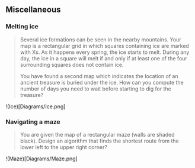 ## Miscellaneous

### Melting ice

> Several ice formations can be seen in the nearby mountains. Your map is a rectangular grid in which squares containing ice are marked with Xs. As it happens every spring, the ice starts to melt. During any day, the ice in a square will melt if and only if at least one of the four surrounding squares does not contain ice.
> 
> You have found a second map which indicates the location of an ancient treasure is buried under the ice. How can you compute the number of days you need to wait before starting to dig for the treasure?

!(Ice)[Diagrams/Ice.png]

### Navigating a maze

> You are given the map of a rectangular maze (walls are shaded black). Design an algorithm that finds the shortest route from the lower left to the upper right corner?

!(Maze)[Diagrams/Maze.png]

